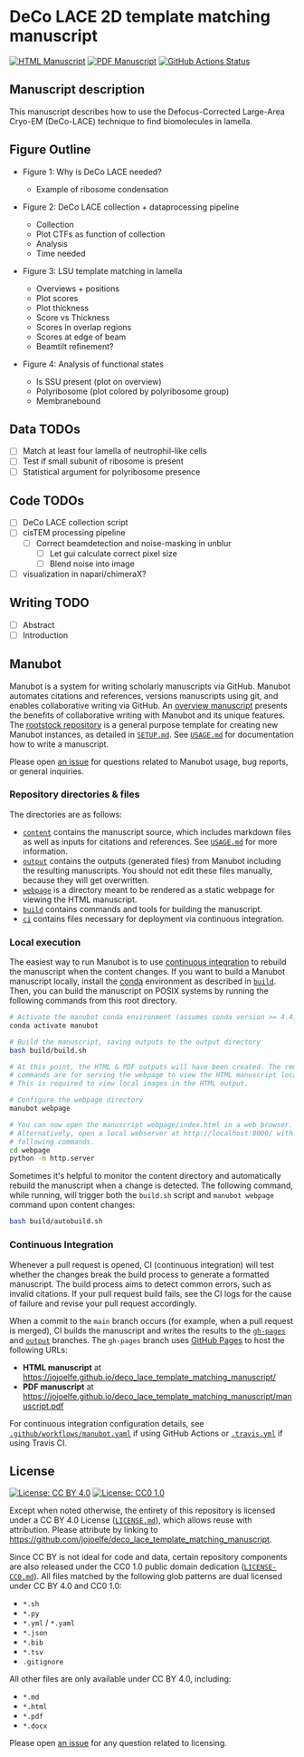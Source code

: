 # DeCo LACE 2D template matching manuscript

<!-- usage note: edit the H1 title above to personalize the manuscript -->

[![HTML Manuscript](https://img.shields.io/badge/manuscript-HTML-blue.svg)](https://jojoelfe.github.io/deco_lace_template_matching_manuscript/)
[![PDF Manuscript](https://img.shields.io/badge/manuscript-PDF-blue.svg)](https://jojoelfe.github.io/deco_lace_template_matching_manuscript/manuscript.pdf)
[![GitHub Actions Status](https://github.com/jojoelfe/deco_lace_template_matching_manuscript/workflows/Manubot/badge.svg)](https://github.com/jojoelfe/deco_lace_template_matching_manuscript/actions)
<!-- usage note: delete CI badges above for services not used by your manuscript -->

## Manuscript description

<!-- usage note: edit this section. -->

This manuscript describes how to use the Defocus-Corrected Large-Area Cryo-EM (DeCo-LACE) technique to find biomolecules in lamella.


## Figure Outline

- Figure 1: Why is DeCo LACE needed?
  - Example of ribosome condensation

- Figure 2: DeCo LACE collection + dataprocessing pipeline
  - Collection
  - Plot CTFs as function of collection
  - Analysis
  - Time needed

- Figure 3: LSU template matching in lamella
  - Overviews + positions
  - Plot scores
  - Plot thickness
  - Score vs Thickness
  - Scores in overlap regions
  - Scores at edge of beam
  - Beamtilt refinement?

- Figure 4: Analysis of functional states
  - Is SSU present (plot on overview)
  - Polyribosome (plot colored by polyribosome group)
  - Membranebound



## Data TODOs

- [ ] Match at least four lamella of neutrophil-like cells
- [ ] Test if small subunit of ribosome is present
- [ ] Statistical argument for polyribosome presence

## Code TODOs

- [ ] DeCo LACE collection script 
- [ ] cisTEM processing pipeline
  - [ ] Correct beamdetection and noise-masking in unblur
    - [ ] Let gui calculate correct pixel size
    - [ ] Blend noise into image
- [ ] visualization in napari/chimeraX?

## Writing TODO

- [ ] Abstract
- [ ] Introduction

## Manubot

<!-- usage note: do not edit this section -->

Manubot is a system for writing scholarly manuscripts via GitHub.
Manubot automates citations and references, versions manuscripts using git, and enables collaborative writing via GitHub.
An [overview manuscript](https://greenelab.github.io/meta-review/ "Open collaborative writing with Manubot") presents the benefits of collaborative writing with Manubot and its unique features.
The [rootstock repository](https://git.io/fhQH1) is a general purpose template for creating new Manubot instances, as detailed in [`SETUP.md`](SETUP.md).
See [`USAGE.md`](USAGE.md) for documentation how to write a manuscript.

Please open [an issue](https://git.io/fhQHM) for questions related to Manubot usage, bug reports, or general inquiries.

### Repository directories & files

The directories are as follows:

+ [`content`](content) contains the manuscript source, which includes markdown files as well as inputs for citations and references.
  See [`USAGE.md`](USAGE.md) for more information.
+ [`output`](output) contains the outputs (generated files) from Manubot including the resulting manuscripts.
  You should not edit these files manually, because they will get overwritten.
+ [`webpage`](webpage) is a directory meant to be rendered as a static webpage for viewing the HTML manuscript.
+ [`build`](build) contains commands and tools for building the manuscript.
+ [`ci`](ci) contains files necessary for deployment via continuous integration.

### Local execution

The easiest way to run Manubot is to use [continuous integration](#continuous-integration) to rebuild the manuscript when the content changes.
If you want to build a Manubot manuscript locally, install the [conda](https://conda.io) environment as described in [`build`](build).
Then, you can build the manuscript on POSIX systems by running the following commands from this root directory.

```sh
# Activate the manubot conda environment (assumes conda version >= 4.4)
conda activate manubot

# Build the manuscript, saving outputs to the output directory
bash build/build.sh

# At this point, the HTML & PDF outputs will have been created. The remaining
# commands are for serving the webpage to view the HTML manuscript locally.
# This is required to view local images in the HTML output.

# Configure the webpage directory
manubot webpage

# You can now open the manuscript webpage/index.html in a web browser.
# Alternatively, open a local webserver at http://localhost:8000/ with the
# following commands.
cd webpage
python -m http.server
```

Sometimes it's helpful to monitor the content directory and automatically rebuild the manuscript when a change is detected.
The following command, while running, will trigger both the `build.sh` script and `manubot webpage` command upon content changes:

```sh
bash build/autobuild.sh
```

### Continuous Integration

Whenever a pull request is opened, CI (continuous integration) will test whether the changes break the build process to generate a formatted manuscript.
The build process aims to detect common errors, such as invalid citations.
If your pull request build fails, see the CI logs for the cause of failure and revise your pull request accordingly.

When a commit to the `main` branch occurs (for example, when a pull request is merged), CI builds the manuscript and writes the results to the [`gh-pages`](https://github.com/jojoelfe/deco_lace_template_matching_manuscript/tree/gh-pages) and [`output`](https://github.com/jojoelfe/deco_lace_template_matching_manuscript/tree/output) branches.
The `gh-pages` branch uses [GitHub Pages](https://pages.github.com/) to host the following URLs:

+ **HTML manuscript** at https://jojoelfe.github.io/deco_lace_template_matching_manuscript/
+ **PDF manuscript** at https://jojoelfe.github.io/deco_lace_template_matching_manuscript/manuscript.pdf

For continuous integration configuration details, see [`.github/workflows/manubot.yaml`](.github/workflows/manubot.yaml) if using GitHub Actions or [`.travis.yml`](.travis.yml) if using Travis CI.

## License

<!--
usage note: edit this section to change the license of your manuscript or source code changes to this repository.
We encourage users to openly license their manuscripts, which is the default as specified below.
-->

[![License: CC BY 4.0](https://img.shields.io/badge/License%20All-CC%20BY%204.0-lightgrey.svg)](http://creativecommons.org/licenses/by/4.0/)
[![License: CC0 1.0](https://img.shields.io/badge/License%20Parts-CC0%201.0-lightgrey.svg)](https://creativecommons.org/publicdomain/zero/1.0/)

Except when noted otherwise, the entirety of this repository is licensed under a CC BY 4.0 License ([`LICENSE.md`](LICENSE.md)), which allows reuse with attribution.
Please attribute by linking to https://github.com/jojoelfe/deco_lace_template_matching_manuscript.

Since CC BY is not ideal for code and data, certain repository components are also released under the CC0 1.0 public domain dedication ([`LICENSE-CC0.md`](LICENSE-CC0.md)).
All files matched by the following glob patterns are dual licensed under CC BY 4.0 and CC0 1.0:

+ `*.sh`
+ `*.py`
+ `*.yml` / `*.yaml`
+ `*.json`
+ `*.bib`
+ `*.tsv`
+ `.gitignore`

All other files are only available under CC BY 4.0, including:

+ `*.md`
+ `*.html`
+ `*.pdf`
+ `*.docx`

Please open [an issue](https://github.com/jojoelfe/deco_lace_template_matching_manuscript/issues) for any question related to licensing.
